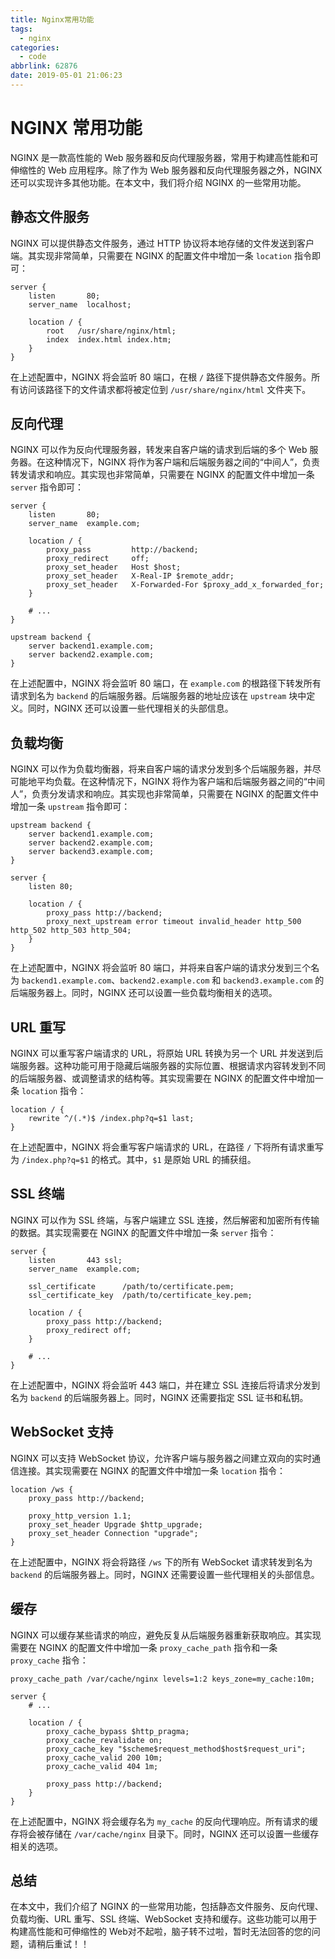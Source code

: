 ```yaml
---
title: Nginx常用功能
tags:
  - nginx
categories:
  - code
abbrlink: 62876
date: 2019-05-01 21:06:23
---
```


<!--more-->
# NGINX 常用功能

NGINX 是一款高性能的 Web 服务器和反向代理服务器，常用于构建高性能和可伸缩性的 Web 应用程序。除了作为 Web 服务器和反向代理服务器之外，NGINX 还可以实现许多其他功能。在本文中，我们将介绍 NGINX 的一些常用功能。

## 静态文件服务

NGINX 可以提供静态文件服务，通过 HTTP 协议将本地存储的文件发送到客户端。其实现非常简单，只需要在 NGINX 的配置文件中增加一条 `location` 指令即可：

```
server {
    listen       80;
    server_name  localhost;

    location / {
        root   /usr/share/nginx/html;
        index  index.html index.htm;
    }
}
```

在上述配置中，NGINX 将会监听 80 端口，在根 `/` 路径下提供静态文件服务。所有访问该路径下的文件请求都将被定位到 `/usr/share/nginx/html` 文件夹下。

## 反向代理

NGINX 可以作为反向代理服务器，转发来自客户端的请求到后端的多个 Web 服务器。在这种情况下，NGINX 将作为客户端和后端服务器之间的“中间人”，负责转发请求和响应。其实现也非常简单，只需要在 NGINX 的配置文件中增加一条 `server` 指令即可：

```
server {
    listen       80;
    server_name  example.com;

    location / {
        proxy_pass         http://backend;
        proxy_redirect     off;
        proxy_set_header   Host $host;
        proxy_set_header   X-Real-IP $remote_addr;
        proxy_set_header   X-Forwarded-For $proxy_add_x_forwarded_for;
    }

    # ...
}

upstream backend {
    server backend1.example.com;
    server backend2.example.com;
}
```

在上述配置中，NGINX 将会监听 80 端口，在 `example.com` 的根路径下转发所有请求到名为 `backend` 的后端服务器。后端服务器的地址应该在 `upstream` 块中定义。同时，NGINX 还可以设置一些代理相关的头部信息。

## 负载均衡

NGINX 可以作为负载均衡器，将来自客户端的请求分发到多个后端服务器，并尽可能地平均负载。在这种情况下，NGINX 将作为客户端和后端服务器之间的“中间人”，负责分发请求和响应。其实现也非常简单，只需要在 NGINX 的配置文件中增加一条 `upstream` 指令即可：

```
upstream backend {
    server backend1.example.com;
    server backend2.example.com;
    server backend3.example.com;
}

server {
    listen 80;

    location / {
        proxy_pass http://backend;
        proxy_next_upstream error timeout invalid_header http_500 http_502 http_503 http_504;
    }
}
```

在上述配置中，NGINX 将会监听 80 端口，并将来自客户端的请求分发到三个名为 `backend1.example.com`、`backend2.example.com` 和 `backend3.example.com` 的后端服务器上。同时，NGINX 还可以设置一些负载均衡相关的选项。

## URL 重写

NGINX 可以重写客户端请求的 URL，将原始 URL 转换为另一个 URL 并发送到后端服务器。这种功能可用于隐藏后端服务器的实际位置、根据请求内容转发到不同的后端服务器、或调整请求的结构等。其实现需要在 NGINX 的配置文件中增加一条 `location` 指令：

```
location / {
    rewrite ^/(.*)$ /index.php?q=$1 last;
}
```

在上述配置中，NGINX 将会重写客户端请求的 URL，在路径 `/` 下将所有请求重写为 `/index.php?q=$1` 的格式。其中，`$1` 是原始 URL 的捕获组。

## SSL 终端

NGINX 可以作为 SSL 终端，与客户端建立 SSL 连接，然后解密和加密所有传输的数据。其实现需要在 NGINX 的配置文件中增加一条 `server` 指令：

```
server {
    listen       443 ssl;
    server_name  example.com;

    ssl_certificate      /path/to/certificate.pem;
    ssl_certificate_key  /path/to/certificate_key.pem;

    location / {
        proxy_pass http://backend;
        proxy_redirect off;
    }

    # ...
}
```

在上述配置中，NGINX 将会监听 443 端口，并在建立 SSL 连接后将请求分发到名为 `backend` 的后端服务器上。同时，NGINX 还需要指定 SSL 证书和私钥。

## WebSocket 支持

NGINX 可以支持 WebSocket 协议，允许客户端与服务器之间建立双向的实时通信连接。其实现需要在 NGINX 的配置文件中增加一条 `location` 指令：

```
location /ws {
    proxy_pass http://backend;

    proxy_http_version 1.1;
    proxy_set_header Upgrade $http_upgrade;
    proxy_set_header Connection "upgrade";
}
```

在上述配置中，NGINX 将会将路径 `/ws` 下的所有 WebSocket 请求转发到名为 `backend` 的后端服务器上。同时，NGINX 还需要设置一些代理相关的头部信息。

## 缓存

NGINX 可以缓存某些请求的响应，避免反复从后端服务器重新获取响应。其实现需要在 NGINX 的配置文件中增加一条 `proxy_cache_path` 指令和一条 `proxy_cache` 指令：

```
proxy_cache_path /var/cache/nginx levels=1:2 keys_zone=my_cache:10m;

server {
    # ...

    location / {
        proxy_cache_bypass $http_pragma;
        proxy_cache_revalidate on;
        proxy_cache_key "$scheme$request_method$host$request_uri";
        proxy_cache_valid 200 10m;
        proxy_cache_valid 404 1m;

        proxy_pass http://backend;
    }
}
```

在上述配置中，NGINX 将会缓存名为 `my_cache` 的反向代理响应。所有请求的缓存将会被存储在 `/var/cache/nginx` 目录下。同时，NGINX 还可以设置一些缓存相关的选项。

## 总结

在本文中，我们介绍了 NGINX 的一些常用功能，包括静态文件服务、反向代理、负载均衡、URL 重写、SSL 终端、WebSocket 支持和缓存。这些功能可以用于构建高性能和可伸缩性的 Web对不起啦，脑子转不过啦，暂时无法回答的您的问题，请稍后重试！！